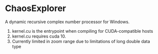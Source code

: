 # ChaosExplorer
A dynamic recursive complex number processor for Windows. 


1. kernel.cu is the entrypoint when compiling for CUDA-compatible hosts
2. kernel.cu requires cuda 10. 
3. Currently limited in zoom range due to limitations of long double data type
